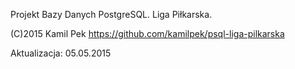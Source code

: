 Projekt Bazy Danych PostgreSQL.
Liga Piłkarska.

(C)2015 Kamil Pek
https://github.com/kamilpek/psql-liga-pilkarska

Aktualizacja: 05.05.2015
